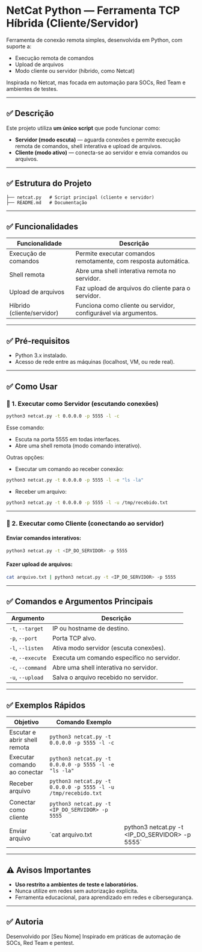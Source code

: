 # NetCat Python — Ferramenta TCP Híbrida (Cliente/Servidor)

Ferramenta de conexão remota simples, desenvolvida em Python, com suporte a:

* Execução remota de comandos
* Upload de arquivos
* Modo cliente ou servidor (híbrido, como Netcat)

Inspirada no Netcat, mas focada em automação para SOCs, Red Team e ambientes de testes.

---

## ✅ Descrição

Este projeto utiliza **um único script** que pode funcionar como:

* **Servidor (modo escuta)** — aguarda conexões e permite execução remota de comandos, shell interativa e upload de arquivos.
* **Cliente (modo ativo)** — conecta-se ao servidor e envia comandos ou arquivos.

---

## ✅ Estrutura do Projeto

```
├── netcat.py   # Script principal (cliente e servidor)
├── README.md   # Documentação
```

---

## ✅ Funcionalidades

| Funcionalidade             | Descrição                                                       |
| -------------------------- | --------------------------------------------------------------- |
| Execução de comandos       | Permite executar comandos remotamente, com resposta automática. |
| Shell remota               | Abre uma shell interativa remota no servidor.                   |
| Upload de arquivos         | Faz upload de arquivos do cliente para o servidor.              |
| Híbrido (cliente/servidor) | Funciona como cliente ou servidor, configurável via argumentos. |

---

## ✅ Pré-requisitos

* Python 3.x instalado.
* Acesso de rede entre as máquinas (localhost, VM, ou rede real).

---

## ✅ Como Usar

### 🎯 1. Executar como Servidor (escutando conexões)

```bash
python3 netcat.py -t 0.0.0.0 -p 5555 -l -c
```

Esse comando:

* Escuta na porta 5555 em todas interfaces.
* Abre uma shell remota (modo comando interativo).

Outras opções:

* Executar um comando ao receber conexão:

```bash
python3 netcat.py -t 0.0.0.0 -p 5555 -l -e "ls -la"
```

* Receber um arquivo:

```bash
python3 netcat.py -t 0.0.0.0 -p 5555 -l -u /tmp/recebido.txt
```

---

### 🎯 2. Executar como Cliente (conectando ao servidor)

#### Enviar comandos interativos:

```bash
python3 netcat.py -t <IP_DO_SERVIDOR> -p 5555
```

#### Fazer upload de arquivos:

```bash
cat arquivo.txt | python3 netcat.py -t <IP_DO_SERVIDOR> -p 5555
```

---

## ✅ Comandos e Argumentos Principais

| Argumento         | Descrição                                  |
| ----------------- | ------------------------------------------ |
| `-t`, `--target`  | IP ou hostname de destino.                 |
| `-p`, `--port`    | Porta TCP alvo.                            |
| `-l`, `--listen`  | Ativa modo servidor (escuta conexões).     |
| `-e`, `--execute` | Executa um comando específico no servidor. |
| `-c`, `--command` | Abre uma shell interativa no servidor.     |
| `-u`, `--upload`  | Salva o arquivo recebido no servidor.      |

---

## ✅ Exemplos Rápidos

| Objetivo                     | Comando Exemplo                                                |                                                    |
| ---------------------------- | -------------------------------------------------------------- | -------------------------------------------------- |
| Escutar e abrir shell remota | `python3 netcat.py -t 0.0.0.0 -p 5555 -l -c`                   |                                                    |
| Executar comando ao conectar | `python3 netcat.py -t 0.0.0.0 -p 5555 -l -e "ls -la"`          |                                                    |
| Receber arquivo              | `python3 netcat.py -t 0.0.0.0 -p 5555 -l -u /tmp/recebido.txt` |                                                    |
| Conectar como cliente        | `python3 netcat.py -t <IP_DO_SERVIDOR> -p 5555`                |                                                    |
| Enviar arquivo               | \`cat arquivo.txt                                              | python3 netcat.py -t \<IP\_DO\_SERVIDOR> -p 5555\` |

---

## ⚠️ Avisos Importantes

* **Uso restrito a ambientes de teste e laboratórios.**
* Nunca utilize em redes sem autorização explícita.
* Ferramenta educacional, para aprendizado em redes e cibersegurança.

---

## ✅ Autoria

Desenvolvido por \[Seu Nome]
Inspirado em práticas de automação de SOCs, Red Team e pentest.
